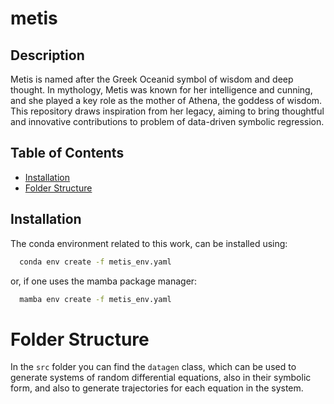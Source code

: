 # metis

## Description
Metis is named after the Greek Oceanid symbol of wisdom and deep thought. In mythology, Metis was known for her intelligence and cunning, and she played a key role as the mother of Athena, the goddess of wisdom. This repository draws inspiration from her legacy, aiming to bring thoughtful and innovative contributions to problem of data-driven symbolic regression.

## Table of Contents
- [Installation](#installation)
- [Folder Structure](#folder-structure)

## Installation
The conda environment related to this work, can be installed using:
```bash
  conda env create -f metis_env.yaml
```
or, if one uses the mamba package manager:
```bash
  mamba env create -f metis_env.yaml
```

# Folder Structure
In the `src` folder you can find the `datagen` class, which can be used to generate systems of random differential equations, also in their symbolic form, and also to generate trajectories for each equation in the system.